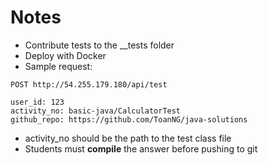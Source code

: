 # Notes
* Contribute tests to the __tests folder
* Deploy with Docker
* Sample request:
```
POST http://54.255.179.180/api/test

user_id: 123
activity_no: basic-java/CalculatorTest
github_repo: https://github.com/ToanNG/java-solutions
```
* activity_no should be the path to the test class file
* Students must **compile** the answer before pushing to git
